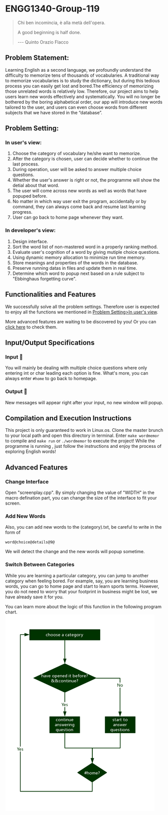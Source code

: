 #        ENGG1340-Group-119
>Chi ben incomincia, è alla metà dell'opera.
>
>A good beginning is half done. 
>
>--- Quinto Orazio Flacco
##          Problem Statement:  
Learning English as a second language, we profoundly understand the difficulty to memorize tens of thousands of vocabularies. A traditional way to memorize vocabularies is to study the dictionary, but during this tedious process you can easily get lost and bored.The efficiency of memorizing those unrelated words is relatively low. Therefore, our project aims to help users learn new words effectively and systematically. You will no longer be bothered by the boring alphabetical order, our app will introduce new words tailored to the user, and users can even choose words from different subjects that we have stored in the “database”.

## Problem Setting:  
### In user's view:  
1. Choose the category of vocabulary he/she want to memorize.
2. After the category is chosen, user can decide whether to continue the last process.
3. During operation, user will be asked to answer multiple choice questions.
4. Whether the user's answer is right or not, the programme will show the detial about that word.
5. The user will come across new words as well as words that have popuped before.
6. No matter in which way user exit the program, accidentally or by command, they can always come back and resume last learning progress.
7. User can go back to home page whenever they want.  
### In developer's view:  
1. Design interface.
2. Sort the word list of non-mastered word in a properly ranking method.
3. Evaluate user's cognition of a word by giving mutiple choice questions.
4. Using dynamic memory allocation to minimize run time memory.
5. Store meanings and properties of the words in the database.
5. Preserve running datas in files and update them in real time.
6. Determine which word to popup next based on a rule subject to "Ebbinghaus forgetting curve".
## Functionalities and Features
We successfully solve all the problem settings. Therefore user is expected to enjoy all the functions we mentioned in [Problem Setting>In user's view](https://github.com/Ericcsr/ENGG1340-Group-119#in-users-view).

More advanced features are waiting to be discovered by you! Or you can [click here](https://github.com/Ericcsr/ENGG1340-Group-119#advanced-features) to check them.
## Input/Output Specifications
### Input :abcd:
You will mainly be dealing with multiple choice questions where only entering int or char leading each option is fine. What's more, you can always enter `#home` to go back to homepage. 
### Output :abcd:
New messages will appear right after your input, no new window will popup.
## Compilation and Execution Instructions
This project is only guaranteed to work in Linux.os. Clone the master brunch to your local path and open this directory in terminal. Enter `make wordmemor` to compile and `make run` or `./wordmemor` to execute the project! While the programme is running , just follow the instructions and enjoy the process of exploring English words!
## Advanced Features
### Change Interface
Open "screenplay.cpp". By simply changing the value of "WIDTH" in the macro defination part, you can change the size of the interface to fit your screen.
### Add New Words
Also, you can add new words to the (category).txt, be careful to write in the form of 
``` 
word@choice@details@9@ 
```
We will detect the change and the new words will popup sometime.
### Switch Between Categories
While you are learning a particular category, you can jump to another category when feeling bored. For example, say, you are learning business words, you can go to home page and start to learn sports terms. However, you do not need to worry that your footprint in business might be lost, we have already save it for you. 

You can learn more about the logic of this function in the following program chart.
![image](https://github.com/Ericcsr/ENGG1340-Group-119/blob/master/program%20chart.jpg)
